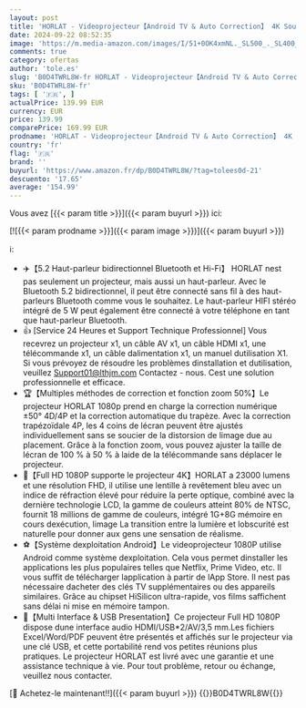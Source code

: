 ```yaml
---
layout: post
title: 'HORLAT - Videoprojecteur【Android TV & Auto Correction】 4K Soutien Projecteur 23000Lm 300   Display Home Cinéma  Built-in Netflix Youtube Prime Video+7000 APPS'
date: 2024-09-22 08:52:35
image: 'https://m.media-amazon.com/images/I/51+0OK4xmNL._SL500_._SL400_.jpg'
comments: true
category: ofertas
author: 'tole.es'
slug: 'B0D4TWRL8W-fr HORLAT - Videoprojecteur【Android TV & Auto Correction】 4K...'
sku: 'B0D4TWRL8W-fr'
tags: [ '🇫🇷', ]
actualPrice: 139.99 EUR
currency: EUR
price: 139.99
comparePrice: 169.99 EUR
prodname: 'HORLAT - Videoprojecteur【Android TV & Auto Correction】 4K Soutien Projecteur 23000Lm 300   Display Home Cinéma  Built-in Netflix Youtube Prime Video+7000 APPS'
country: 'fr'
flag: '🇫🇷'
brand: ''
buyurl: 'https://www.amazon.fr/dp/B0D4TWRL8W/?tag=tolees0d-21'
descuento: '17.65'
average: '154.99'
---
```


Vous avez [{{< param title >}}]({{< param buyurl >}}) ici:

[![{{< param prodname >}}]({{< param image >}})]({{< param buyurl >}})

ℹ️:

- ✈️【5.2 Haut-parleur bidirectionnel Bluetooth et Hi-Fi】 HORLAT nest pas seulement un projecteur, mais aussi un haut-parleur. Avec le Bluetooth 5.2 bidirectionnel, il peut être connecté sans fil à des haut-parleurs Bluetooth comme vous le souhaitez. Le haut-parleur HIFI stéréo intégré de 5 W peut également être connecté à votre téléphone en tant que haut-parleur Bluetooth.
- 👍 [Service 24 Heures et Support Technique Professionnel] Vous recevrez un projecteur x1, un câble AV x1, un câble HDMI x1, une télécommande x1, un câble dalimentation x1, un manuel dutilisation X1. Si vous prévoyez de résoudre les problèmes dinstallation et dutilisation, veuillez Support01@lthjm.com Contactez - nous. Cest une solution professionnelle et efficace.
- 🏆【Multiples méthodes de correction et fonction zoom 50%】Le projecteur HORLAT 1080p prend en charge la correction numérique ±50° 4D/4P et la correction automatique du trapèze. Avec la correction trapézoïdale 4P, les 4 coins de lécran peuvent être ajustés individuellement sans se soucier de la distorsion de limage due au placement. Grâce à la fonction zoom, vous pouvez ajuster la taille de lécran de 100 % à 50 % à laide de la télécommande sans déplacer le projecteur.
- 🥇【Full HD 1080P supporte le projecteur 4K】HORLAT a 23000 lumens et une résolution FHD, il utilise une lentille à revêtement bleu avec un indice de réfraction élevé pour réduire la perte optique, combiné avec la dernière technologie LCD, la gamme de couleurs atteint 80% de NTSC, fournit 18 millions de gamme de couleurs, intégré 1G+8G mémoire en cours dexécution, limage La transition entre la lumière et lobscurité est naturelle pour donner aux gens une sensation de réalisme.
- ⚽【Système dexploitation Android】Le videoprojecteur 1080P utilise Android comme système dexploitation. Cela vous permet dinstaller les applications les plus populaires telles que Netflix, Prime Video, etc. Il vous suffit de télécharger lapplication à partir de lApp Store. Il nest pas nécessaire dacheter des clés TV supplémentaires ou des appareils similaires. Grâce au chipset HiSilicon ultra-rapide, vos films saffichent sans délai ni mise en mémoire tampon.
- 💖【Multi Interface & USB Presentation】Ce projecteur Full HD 1080P dispose dune interface audio HDMI/USB*2/AV/3,5 mm.Les fichiers Excel/Word/PDF peuvent être présentés et affichés sur le projecteur via une clé USB, et cette portabilité rend vos petites réunions plus pratiques. Le projecteur HORLAT est livré avec une garantie et une assistance technique à vie. Pour tout problème, retour ou échange, veuillez nous contacter.

[🛒 Achetez-le maintenant!!]({{< param buyurl >}})
{{<world>}}B0D4TWRL8W{{</world>}}
